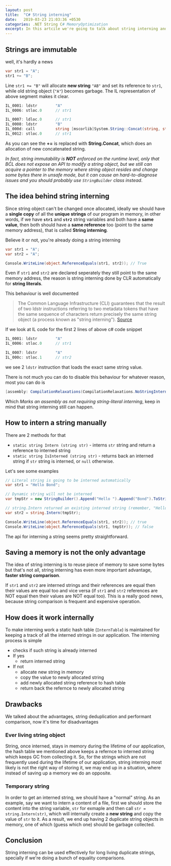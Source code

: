 ```yaml
---
layout: post
title:  "C# String interning"
date:   2019-03-23 21:03:36 +0530
categories: .NET String C# MemoryOptimization
excerpt: In this artcile we're going to talk about string interning and how it can be used to improve a performance of our application
---
```


## Strings are immutable

well, it's hardly a news

```csharp
var str1 = "A";
str1 += "B";
```

Line `str1 += "B"` will allocate **new string** `"AB"` and set its reference to `str1`, while old string object (`"A"`) becomes garbage. The IL representation of above segment makes it clear.

```csharp
IL_0001: ldstr        "A"
IL_0006: stloc.0      // str1

IL_0007: ldloc.0      // str1
IL_0008: ldstr        "B"
IL_000d: call         string [mscorlib]System.String::Concat(string, string)
IL_0012: stloc.0      // str1
```

As you can see the **+=** is replaced with **String.Concat**, which does an allocation of new concatenated string.

*In fact, string immutability is **NOT** enforced on the runtime level, only that BCL does not expose an API to modify a string object, but we still can acquire a pointer to the memory where string object resides and change some bytes there in unsafe mode, but it can cause an hard-to-diagnose issues and you should probably use `StringBuilder` class instead*.

## The idea behind string interning

Since string object can't be changed once allocated, ideally we should have a **single copy** of all the **unique strings** of our program in memory, in other words, if we have **`str1`** and **`str2`** string variables and both have a **same value**, then both should have a **same reference** too (point to the same memory address), that is called **String interning**.

Believe it or not, you're already doing a string interning

```csharp
var str1 = "A";
var str2 = "A";

Console.WriteLine(object.ReferenceEquals(str1, str2)); // True
```

Even if `str1` and `str2` are declared seperately they still point to the same memory address, the reason is string interning done by CLR automatically for **string literals**.

This behaviour is well documented

> The Common Language Infrastructure (CLI) guarantees that the result of two ldstr instructions referring to two metadata tokens that have the same sequence of characters return precisely the same string object (a process known as "string interning"). [Source](https://docs.microsoft.com/en-us/dotnet/api/system.reflection.emit.opcodes.ldstr?redirectedfrom=MSDN&view=netframework-4.8)

If we look at IL code for the first 2 lines of above c# code snippet

```csharp
IL_0001: ldstr        "A"
IL_0006: stloc.0      // str1

IL_0007: ldstr        "A"
IL_000c: stloc.1      // str2
```

we see 2 `ldstr` instruction that loads the exact same string value.

There is not much you can do to disable this behaviour for whatever reason, most you can do is

```csharp
[assembly: CompilationRelaxations(CompilationRelaxations.NoStringInterning)]
```

Which *Marks an assembly as not requiring string-literal interning*, keep in mind that string interning still can happen.

## How to intern a string manually

There are 2 methods for that

- `static string Intern (string str)` - interns `str` string and return a reference to interned string
- `static string IsInterned (string str)` - returns back an interned string if `str` string is interned, or `null` otherwise.

Let's see some examples

```csharp
// Literal string is going to be interned automatically
var str1 = "Hello Bond";

// Dynamic string will not be interned
var tmpStr = new StringBuilder().Append("Hello ").Append("Bond").ToString();

// string.Intern returned an existing interned string (remember, "Hello Bond" is already interned by CLR)
var str2 = string.Intern(tmpStr);

Console.WriteLine(object.ReferenceEquals(str1, str2)); // true
Console.WriteLine(object.ReferenceEquals(str1, tmpStr)); // false
```

The api for interning a string seems pretty straightforward.

## Saving a memory is not the only advantage

The idea of string interning is to reuse piece of memory to save some bytes but that's not all, string interning has even more important advantage, **faster string comparison**.

If `str1` and `str2` are interned strings and their references are equal then their values are equal too and vice versa (if `str1` and `str2` references are NOT equal then their values are NOT equal too). This is a really good news, because string comparison is frequent and expensive operation.

## How does it work internally

To make interning work a static hash table (`InternTable`) is maintained for keeping a track of all the interned strings in our application. The interning process is simple

- checks if such string is already interned
- If yes
    - return interned string
- If not
   - allocate new string in memory
   - copy the value to newly allocated string
   - add newly allocated string reference to hash table
   - return back the refernce to newly allocated string

## Drawbacks

We talked about the advantages, string deduplication and performant comparison, now it's time for disadvantages

### Ever living string object

String, once interned, stays in memory during the lifetime of our application, the hash table we mentioned above keeps a refernce to interned string which keeps GC from collecting it. So, for the strings which are not frequently used during the lifetime of our application, string interning most likely is not the right way of storing it, we may end up in a situation, where instead of saving up a memory we do an opposite.

### Temporary string

In order to get an interned string, we should have a "normal" string. As an example, say we want to intern a content of a file, first we should store the content into the string variable, `str` for exmaple and then call `str = string.Intern(str)`, which will internally create a **new string** and copy the value of `str` to it. As a result, we end up having 2 duplicate string objects in memory, one of which (guess which one) should be garbage collected.

## Conclusion

String interning can be used effectively for long living duplicate strings, specially if we're doing a bunch of equality comparisons.